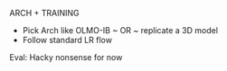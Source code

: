 ARCH + TRAINING
- Pick Arch like OLMO-IB
  ~ OR ~ replicate a 3D model
- Follow standard LR flow

Eval:
  Hacky nonsense for now